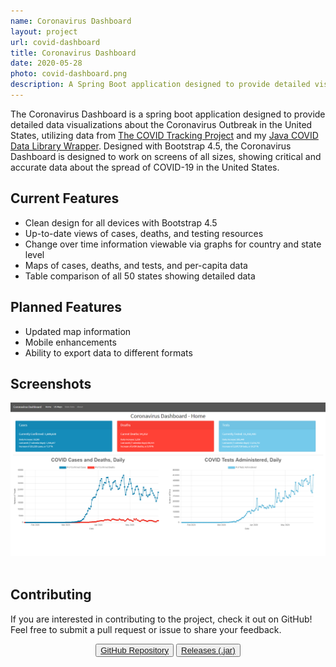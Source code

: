 ```yaml
---
name: Coronavirus Dashboard
layout: project
url: covid-dashboard
title: Coronavirus Dashboard
date: 2020-05-28
photo: covid-dashboard.png
description: A Spring Boot application designed to provide detailed visualizations about the Coronavirus Outbreak in the United States, utilizing my COVID Data Wrapper.
---
```


The Coronavirus Dashboard is a spring boot application designed to provide detailed data visualizations about the Coronavirus Outbreak in the United States, utilizing data from 
<a href="https://covidtracking.com/">The COVID Tracking Project</a> and my <a href="https://github.com/webber512/covid-data-library">Java COVID Data Library Wrapper</a>. Designed with Bootstrap 4.5, the Coronavirus Dashboard is designed to work on screens of all sizes, showing critical and accurate data about the spread of COVID-19 in the United States.

<div class="row">
<div class="col-md-6">
<div markdown="1">

## Current Features
* Clean design for all devices with Bootstrap 4.5
* Up-to-date views of cases, deaths, and testing resources
* Change over time information viewable via graphs for country and state level
* Maps of cases, deaths, and tests, and per-capita data
* Table comparison of all 50 states showing detailed data

## Planned Features
* Updated map information
* Mobile enhancements
* Ability to export data to different formats

</div>
</div>
<div class="col-md-6">
<div markdown="1">

## Screenshots
<img src="/assets/img/covid-dashboard.png">
</div>
<br/>
</div>
</div>

## Contributing
If you are interested in contributing to the project, check it out on GitHub! Feel free to submit a pull request or issue to share your feedback.

<center>
<button type="button" class="btn btn-outline-primary"><a href="https://github.com/webber512/covid-data-library">GitHub Repository</a></button>
<button type="button" class="btn btn-outline-primary"><a href="https://github.com/webber512/covid-data-library/releases">Releases (.jar)</a></button>
</center>